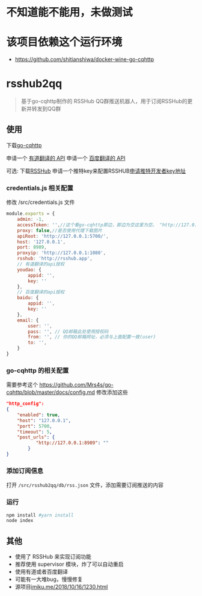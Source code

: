 # 不知道能不能用，未做测试

# 该项目依赖这个运行环境
* https://github.com/shitianshiwa/docker-wine-go-cqhttp

# rsshub2qq

> 基于go-cqhttp制作的 RSSHub QQ群推送机器人，用于订阅RSSHub的更新并转发到QQ群

## 使用

下载[go-cqhttp](https://github.com/Mrs4s/go-cqhttp/releases)



申请一个 [有道翻译的 API](http://ai.youdao.com/?keyfrom=fanyi-new-nav)
申请一个 [百度翻译的 API](http://api.fanyi.baidu.com/)

可选:
下载[RSSHub](https://github.com/DIYgod/RSSHub)
申请一个推特key来配置RSSHUB[申请推特开发者key地址](https://developer.twitter.com/apps)

### credentials.js 相关配置

修改 /src/credentials.js 文件

```javascript
module.exports = {
    admin: -1,
    accessToken: '',//这个看go-cqhttp那边，那边为空这里为空。 "http://127.0.0.1:8989": "" 后面这个""就是accessToken
    proxy: false,//是否使用代理下载图片
    apiRoot: 'http://127.0.0.1:5700/',
    host: '127.0.0.1',
    port: 8989,
    proxyip: 'http://127.0.0.1:1080',
    rsshub: 'http://rsshub.app',
    // 有道翻译的api授权
    youdao: {
        appid: '',
        key: ''
    },
    // 百度翻译的api授权
    baidu: {
        appid: '',
        key: ''
    },
    email: {
        user: '',
        pass: '', // QQ邮箱此处使用授权码
        from: '', // 你的QQ邮箱网址，必须与上面配置一致(user)
        to: '',
    }
}
```

### go-cqhttp 的相关配置
需要参考这个
https://github.com/Mrs4s/go-cqhttp/blob/master/docs/config.md
修改添加这些
```json
"http_config": 
{
	"enabled": true,
	"host": "127.0.0.1",
	"port": 5700,
	"timeout": 5,
	"post_urls": {
           "http://127.0.0.1:8989": ""
    	}
}
```
### 添加订阅信息

打开 `/src/rsshub2qq/db/rss.json` 文件，添加需要订阅推送的内容

### 运行

```bash
npm install #yarn install 
node index
```

## 其他

- 使用了 RSSHub 来实现订阅功能
- 推荐使用 supervisor 模块，炸了可以自动重启
- 使用有道或者百度翻译
- 可能有一大堆bug，慢慢修复
- 源项目[imiku.me/2018/10/16/1230.html](https://imiku.me/2018/10/16/1230.html)
